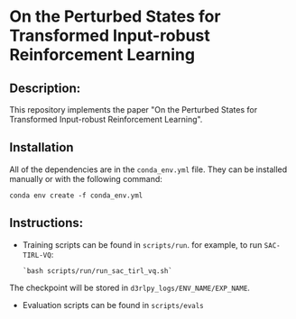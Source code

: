 # On the Perturbed States for Transformed Input-robust Reinforcement Learning

##  Description:

This repository implements the paper "On the Perturbed States for Transformed Input-robust Reinforcement Learning".

## Installation

All of the dependencies are in the `conda_env.yml` file. They can be installed manually or with the following command:

```
conda env create -f conda_env.yml
```

## Instructions:
* Training scripts can be found in `scripts/run`. for example, to run `SAC-TIRL-VQ`: 

      `bash scripts/run/run_sac_tirl_vq.sh`

The checkpoint will be stored in `d3rlpy_logs/ENV_NAME/EXP_NAME`. 

* Evaluation scripts can be found in `scripts/evals`
